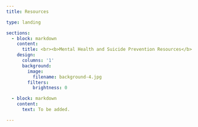 ```yaml
---
title: Resources

type: landing

sections:
  - block: markdown
    content:
      title: <br><b>Mental Health and Suicide Prevention Resources</b>
    design:
      columns: '1'
      background:
        image:
          filename: background-4.jpg
        filters:
          brightness: 0

  - block: markdown
    content:
      text: To be added.

---
```


